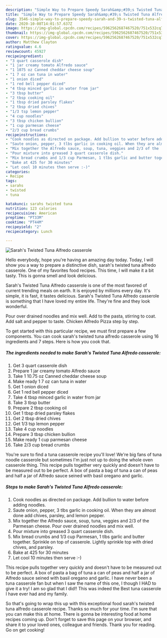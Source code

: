 ```yaml
---
description: "Simple Way to Prepare Speedy Sarah&amp;#39;s Twisted Tuna Alfredo casserole"
title: "Simple Way to Prepare Speedy Sarah&amp;#39;s Twisted Tuna Alfredo casserole"
slug: 3546-simple-way-to-prepare-speedy-sarah-and-39-s-twisted-tuna-alfredo-casserole
date: 2020-10-08T14:01:57.637Z
image: https://img-global.cpcdn.com/recipes/5962562687467520/751x532cq70/sarahs-twisted-tuna-alfredo-casserole-recipe-main-photo.jpg
thumbnail: https://img-global.cpcdn.com/recipes/5962562687467520/751x532cq70/sarahs-twisted-tuna-alfredo-casserole-recipe-main-photo.jpg
cover: https://img-global.cpcdn.com/recipes/5962562687467520/751x532cq70/sarahs-twisted-tuna-alfredo-casserole-recipe-main-photo.jpg
author: Matthew Clayton
ratingvalue: 4.6
reviewcount: 45927
recipeingredient:
- "3 quart casserole dish"
- "1 jar creamy tomato Alfredo sauce"
- "1 1075 oz Canned cheddar cheese soup"
- "1 7 oz can tuna in water"
- "1 onion diced"
- "1 red bell pepper diced"
- "4 tbsp minced garlic in water from jar"
- "3 tbsp butter"
- "2 tbsp cooking oil"
- "1 tbsp dried parsley flakes"
- "2 tbsp dried chives"
- "1/3 tsp lemon pepper"
- "4 cup noodles"
- "3 tbsp chicken bullion"
- "1 cup parmesan cheese"
- "2/3 cup bread crumbs"
recipeinstructions:
- "Cook noodles as directed on package. Add bullion to water before adding noodles."
- "Saute onion, pepper, 3 tlbs garlic in cooking oil. When they are almost done add chives, parsley, and lemon pepper."
- "Mix together the Alfredo sauce, soup, tuna, veggies and 2/3 of the  Parmesan cheese. Pour over drained noodles and mix well."
- "Pour mixture into greased 3 quart casserole dish."
- "Mix bread crumbs and 1/3 cup Parmesan, 1 tlbs garlic and butter together.               Sprinkle on top of casserole. Lightly sprinkle top with dried chives, and parsley."
- "Bake at 425 for 30 minutes"
- "Let cool 10 minutes then serve :-)"
categories:
- Recipe
tags:
- sarahs
- twisted
- tuna

katakunci: sarahs twisted tuna 
nutrition: 123 calories
recipecuisine: American
preptime: "PT33M"
cooktime: "PT44M"
recipeyield: "2"
recipecategory: Lunch

---
```



![Sarah&#39;s Twisted Tuna Alfredo casserole](https://img-global.cpcdn.com/recipes/5962562687467520/751x532cq70/sarahs-twisted-tuna-alfredo-casserole-recipe-main-photo.jpg)

Hello everybody, hope you're having an amazing day today. Today, I will show you a way to prepare a distinctive dish, sarah&#39;s twisted tuna alfredo casserole. One of my favorites food recipes. This time, I will make it a bit tasty. This is gonna smell and look delicious.

Sarah&#39;s Twisted Tuna Alfredo casserole is one of the most favored of current trending meals on earth. It is enjoyed by millions every day. It's simple, it is fast, it tastes delicious. Sarah&#39;s Twisted Tuna Alfredo casserole is something that I have loved my entire life. They're fine and they look wonderful.

Pour over drained noodles and mix well. Add to the pasta, stirring to coat. Add salt and pepper to taste. Chicken Alfredo Pizza step by step.


To get started with this particular recipe, we must first prepare a few components. You can cook sarah&#39;s twisted tuna alfredo casserole using 16 ingredients and 7 steps. Here is how you cook that.

<!--inarticleads1-->

##### The ingredients needed to make Sarah&#39;s Twisted Tuna Alfredo casserole:

1. Get 3 quart casserole dish
1. Prepare 1 jar creamy tomato Alfredo sauce
1. Take 1 10.75 oz Canned cheddar cheese soup
1. Make ready 1 7 oz can tuna in water
1. Get 1 onion diced
1. Get 1 red bell pepper diced
1. Take 4 tbsp minced garlic in water from jar
1. Take 3 tbsp butter
1. Prepare 2 tbsp cooking oil
1. Get 1 tbsp dried parsley flakes
1. Get 2 tbsp dried chives
1. Get 1/3 tsp lemon pepper
1. Take 4 cup noodles
1. Prepare 3 tbsp chicken bullion
1. Make ready 1 cup parmesan cheese
1. Take 2/3 cup bread crumbs


You&#39;re sure to find a tuna casserole recipe you&#39;ll love! We&#39;re big fans of tuna noodle casserole but sometimes I&#39;m just not up to doing the whole oven casserole thing. This recipe pulls together very quickly and doesn&#39;t have to be measured out to be perfect. A box of pasta a bag of tuna a can of peas and half a jar of Alfredo sauce seined with basil oregano and garlic. 

<!--inarticleads2-->

##### Steps to make Sarah&#39;s Twisted Tuna Alfredo casserole:

1. Cook noodles as directed on package. Add bullion to water before adding noodles.
1. Saute onion, pepper, 3 tlbs garlic in cooking oil. When they are almost done add chives, parsley, and lemon pepper.
1. Mix together the Alfredo sauce, soup, tuna, veggies and 2/3 of the  Parmesan cheese. Pour over drained noodles and mix well.
1. Pour mixture into greased 3 quart casserole dish.
1. Mix bread crumbs and 1/3 cup Parmesan, 1 tlbs garlic and butter together.               Sprinkle on top of casserole. Lightly sprinkle top with dried chives, and parsley.
1. Bake at 425 for 30 minutes
1. Let cool 10 minutes then serve :-)


This recipe pulls together very quickly and doesn&#39;t have to be measured out to be perfect. A box of pasta a bag of tuna a can of peas and half a jar of Alfredo sauce seined with basil oregano and garlic. I have never been a tuna casserole fan but when I saw the name of this one, I though I HAD to give it a try! I am so glad that I did!! This was indeed the Best tuna casserole I have ever had and my family. 

So that's going to wrap this up with this exceptional food sarah&#39;s twisted tuna alfredo casserole recipe. Thanks so much for your time. I'm sure that you can make this at home. There is gonna be interesting food at home recipes coming up. Don't forget to save this page on your browser, and share it to your loved ones, colleague and friends. Thank you for reading. Go on get cooking!
